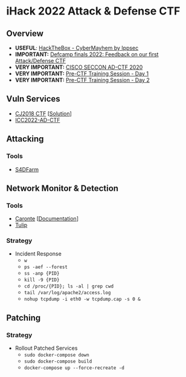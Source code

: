 # iHack 2022 Attack & Defense CTF

## Overview
- **USEFUL**: [HackTheBox - CyberMayhem by Ippsec](https://www.youtube.com/watch?v=o42dgCOBkRk)
- **IMPORTANT:** [Defcamp finals 2022: Feedback on our first Attack/Defense CTF](https://www.riskinsight-wavestone.com/en/2022/11/defcamp-finals-2022-feedback-on-our-first-attack-defense-ctf/)
- **VERY IMPORTANT:** [CISCO SECCON AD-CTF 2020](https://medium.com/csictf/cisco-seccon-2020-ad-ctf-2614b27f387a)
- **VERY IMPORTANT:** [Pre-CTF Training Session - Day 1](https://www.youtube.com/live/u9ypv7wY9o0?si=Of-mLvgRzxOFcF_4)
- **VERY IMPORTANT:** [Pre-CTF Training Session - Day 2](https://www.youtube.com/live/sGk4trFj5sU?si=z2uYG1GryBoT-cm2)
  
## Vuln Services
- [CJ2018 CTF](https://github.com/farisv/CJ2018-Final-CTF) [[Solution](https://rhamaa.github.io/post/2018/10/17/Cyber-Jawara-2018-Final-Web-Exploitation/)]
- [ICC2022-AD-CTF](https://github.com/CybersecNatLab/ICC2022-AD-CTF)

## Attacking
### Tools
- [S4DFarm](https://github.com/C4T-BuT-S4D/S4DFarm)

## Network Monitor & Detection
### Tools
- [Caronte](https://github.com/eciavatta/caronte) [[Documentation](https://app.swaggerhub.com/apis-docs/eciavatta/caronte/WIP#/)]
- [Tulip](https://github.com/OpenAttackDefenseTools/tulip)

### Strategy
- Incident Response
  - `w`
  - `ps -aef --forest`
  - `ss -anp {PID}`   
  - `kill -9 {PID}`
  - `cd /proc/{PID}; ls -al | grep cwd`
  - `tail /var/log/apache2/access.log`
  - `nohup tcpdump -i eth0 -w tcpdump.cap -s 0 &`

## Patching
### Strategy
- Rollout Patched Services
  - `sudo docker-compose down`
  - `sudo docker-compose build`
  - `docker-compose up --force-recreate -d`
